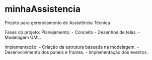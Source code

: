 # minhaAssistencia
Projeto para gerenciamento de Assistência Técnica




Fases do projeto:
Planejamento:
	- Conceito
	- Desenhos de telas.
	- Modelagem UML.

Implementação:
	- Criação da estrutura baseada na modelagem.
	- Desenvolvimento dos panels e frames.
	- Implementação dos eventos.